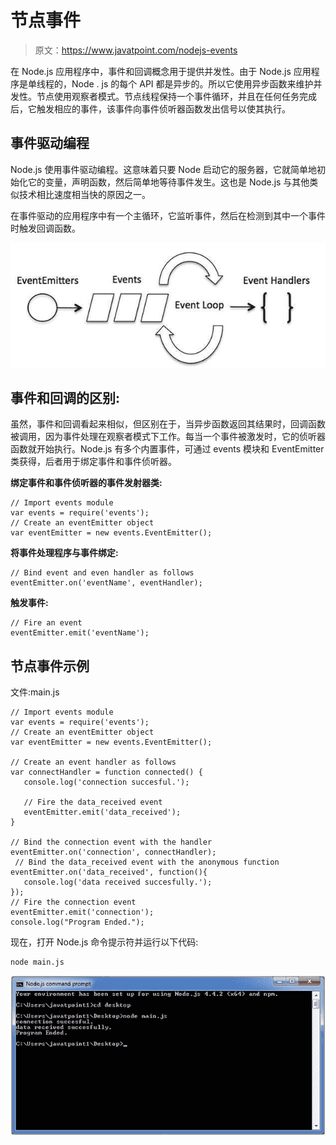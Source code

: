 # 节点事件

> 原文：<https://www.javatpoint.com/nodejs-events>

在 Node.js 应用程序中，事件和回调概念用于提供并发性。由于 Node.js 应用程序是单线程的，Node . js 的每个 API 都是异步的。所以它使用异步函数来维护并发性。节点使用观察者模式。节点线程保持一个事件循环，并且在任何任务完成后，它触发相应的事件，该事件向事件侦听器函数发出信号以使其执行。

## 事件驱动编程

Node.js 使用事件驱动编程。这意味着只要 Node 启动它的服务器，它就简单地初始化它的变量，声明函数，然后简单地等待事件发生。这也是 Node.js 与其他类似技术相比速度相当快的原因之一。

在事件驱动的应用程序中有一个主循环，它监听事件，然后在检测到其中一个事件时触发回调函数。

![Node.js events 1](img/0e7fdeac37e8f9b5d4095b5cb2476e9e.png)

## 事件和回调的区别:

虽然，事件和回调看起来相似，但区别在于，当异步函数返回其结果时，回调函数被调用，因为事件处理在观察者模式下工作。每当一个事件被激发时，它的侦听器函数就开始执行。Node.js 有多个内置事件，可通过 events 模块和 EventEmitter 类获得，后者用于绑定事件和事件侦听器。

**绑定事件和事件侦听器的事件发射器类:**

```
// Import events module
var events = require('events');
// Create an eventEmitter object
var eventEmitter = new events.EventEmitter();

```

**将事件处理程序与事件绑定:**

```
// Bind event and even handler as follows
eventEmitter.on('eventName', eventHandler);

```

**触发事件:**

```
// Fire an event 
eventEmitter.emit('eventName');

```

## 节点事件示例

文件:main.js

```
// Import events module
var events = require('events');
// Create an eventEmitter object
var eventEmitter = new events.EventEmitter();

// Create an event handler as follows
var connectHandler = function connected() {
   console.log('connection succesful.');

   // Fire the data_received event 
   eventEmitter.emit('data_received');
}

// Bind the connection event with the handler
eventEmitter.on('connection', connectHandler);
 // Bind the data_received event with the anonymous function
eventEmitter.on('data_received', function(){
   console.log('data received succesfully.');
});
// Fire the connection event 
eventEmitter.emit('connection');
console.log("Program Ended.");

```

现在，打开 Node.js 命令提示符并运行以下代码:

```
node main.js

```

![Node.js events 2](img/f17d64bdcd309bcf6549920c974f883b.png)